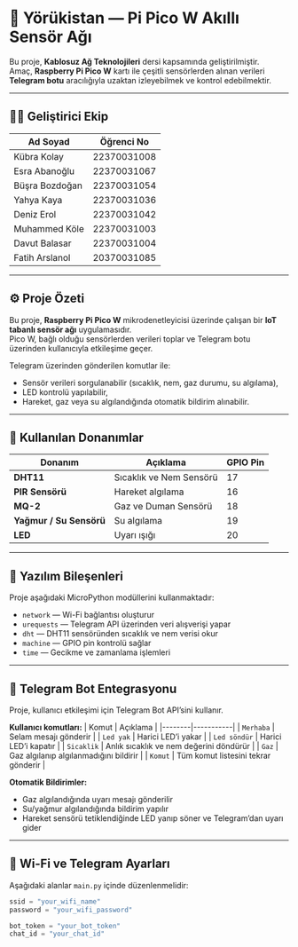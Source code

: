 # 📡 Yörükistan — Pi Pico W Akıllı Sensör Ağı

Bu proje, **Kablosuz Ağ Teknolojileri** dersi kapsamında geliştirilmiştir.  
Amaç, **Raspberry Pi Pico W** kartı ile çeşitli sensörlerden alınan verileri **Telegram botu** aracılığıyla uzaktan izleyebilmek ve kontrol edebilmektir.

---

## 👩‍💻 Geliştirici Ekip

| Ad Soyad | Öğrenci No |
|-----------|-------------|
| Kübra Kolay | 22370031008 |
| Esra Abanoğlu | 22370031067 |
| Büşra Bozdoğan | 22370031054 |
| Yahya Kaya | 22370031036 |
| Deniz Erol | 22370031042 |
| Muhammed Köle | 22370031003 |
| Davut Balasar | 22370031004 |
| Fatih Arslanol | 20370031085 |

---

## ⚙️ Proje Özeti

Bu proje, **Raspberry Pi Pico W** mikrodenetleyicisi üzerinde çalışan bir **IoT tabanlı sensör ağı** uygulamasıdır.  
Pico W, bağlı olduğu sensörlerden verileri toplar ve Telegram botu üzerinden kullanıcıyla etkileşime geçer.

Telegram üzerinden gönderilen komutlar ile:
- Sensör verileri sorgulanabilir (sıcaklık, nem, gaz durumu, su algılama),
- LED kontrolü yapılabilir,
- Hareket, gaz veya su algılandığında otomatik bildirim alınabilir.

---

## 🔌 Kullanılan Donanımlar

| Donanım | Açıklama | GPIO Pin |
|----------|-----------|-----------|
| **DHT11** | Sıcaklık ve Nem Sensörü | 17 |
| **PIR Sensörü** | Hareket algılama | 16 |
| **MQ-2** | Gaz ve Duman Sensörü | 18 |
| **Yağmur / Su Sensörü** | Su algılama | 19 |
| **LED** | Uyarı ışığı | 20 |

---

## 🧠 Yazılım Bileşenleri

Proje aşağıdaki MicroPython modüllerini kullanmaktadır:

- `network` — Wi-Fi bağlantısı oluşturur  
- `urequests` — Telegram API üzerinden veri alışverişi yapar  
- `dht` — DHT11 sensöründen sıcaklık ve nem verisi okur  
- `machine` — GPIO pin kontrolü sağlar  
- `time` — Gecikme ve zamanlama işlemleri

---

## 💬 Telegram Bot Entegrasyonu

Proje, kullanıcı etkileşimi için Telegram Bot API’sini kullanır.

**Kullanıcı komutları:**
| Komut | Açıklama |
|--------|-----------|
| `Merhaba` | Selam mesajı gönderir |
| `Led yak` | Harici LED’i yakar |
| `Led söndür` | Harici LED’i kapatır |
| `Sicaklik` | Anlık sıcaklık ve nem değerini döndürür |
| `Gaz` | Gaz algılanıp algılanmadığını bildirir |
| `Komut` | Tüm komut listesini tekrar gönderir |

**Otomatik Bildirimler:**
- Gaz algılandığında uyarı mesajı gönderilir  
- Su/yağmur algılandığında bildirim yapılır  
- Hareket sensörü tetiklendiğinde LED yanıp söner ve Telegram’dan uyarı gider  

---

## 📶 Wi-Fi ve Telegram Ayarları

Aşağıdaki alanlar `main.py` içinde düzenlenmelidir:

```python
ssid = "your_wifi_name"
password = "your_wifi_password"

bot_token = "your_bot_token"
chat_id = "your_chat_id"
